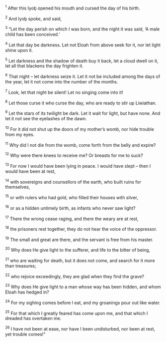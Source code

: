 <sup>1</sup> After this Iyoḇ opened his mouth and cursed the day of his birth.

<sup>2</sup> And Iyoḇ spoke, and said,

<sup>3</sup> “Let the day perish on which I was born, and the night it was said, ‘A male child has been conceived.’

<sup>4</sup> Let that day be darkness. Let not Eloah from above seek for it, nor let light shine upon it.

<sup>5</sup> Let darkness and the shadow of death buy it back, let a cloud dwell on it, let all that blackens the day frighten it.

<sup>6</sup> That night – let darkness seize it. Let it not be included among the days of the year, let it not come into the number of the months.

<sup>7</sup> Look, let that night be silent! Let no singing come into it!

<sup>8</sup> Let those curse it who curse the day, who are ready to stir up Liwiathan.

<sup>9</sup> Let the stars of its twilight be dark. Let it wait for light, but have none. And let it not see the eyelashes of the dawn.

<sup>10</sup> For it did not shut up the doors of my mother’s womb, nor hide trouble from my eyes.

<sup>11</sup> Why did I not die from the womb, come forth from the belly and expire?

<sup>12</sup> Why were there knees to receive me? Or breasts for me to suck?

<sup>13</sup> For now I would have been lying in peace. I would have slept – then I would have been at rest,

<sup>14</sup> with sovereigns and counsellors of the earth, who built ruins for themselves,

<sup>15</sup> or with rulers who had gold, who filled their houses with silver,

<sup>16</sup> or as a hidden untimely birth, as infants who never saw light?

<sup>17</sup> There the wrong cease raging, and there the weary are at rest,

<sup>18</sup> the prisoners rest together, they do not hear the voice of the oppressor.

<sup>19</sup> The small and great are there, and the servant is free from his master.

<sup>20</sup> Why does He give light to the sufferer, and life to the bitter of being,

<sup>21</sup> who are waiting for death, but it does not come, and search for it more than treasures;

<sup>22</sup> who rejoice exceedingly, they are glad when they find the grave?

<sup>23</sup> Why does He give light to a man whose way has been hidden, and whom Eloah has hedged in?

<sup>24</sup> For my sighing comes before I eat, and my groanings pour out like water.

<sup>25</sup> For that which I greatly feared has come upon me, and that which I dreaded has overtaken me.

<sup>26</sup> I have not been at ease, nor have I been undisturbed, nor been at rest, yet trouble comes!”

